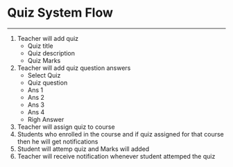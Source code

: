 # Quiz System Flow
----------------
1. Teacher will add quiz 
    -   Quiz title 
    -   Quiz description 
    -   Quiz Marks
2.  Teacher will add quiz question answers
    -   Select Quiz
    -   Quiz question
    -   Ans 1
    -   Ans 2
    -   Ans 3
    -   Ans 4
    -   Righ Answer
3. Teacher will assign quiz to course
4. Students who enrolled in the course and if quiz assigned for that course then he will get notifications
5. Student will attemp quiz and Marks will added
6. Teacher will receive notification whenever student attemped the quiz 
 

